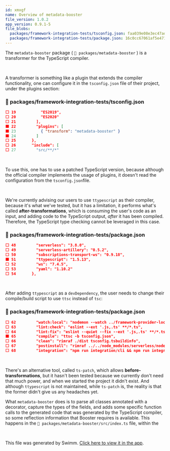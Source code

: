```yaml
---
id: xmxgf
name: Overview of metadata-booster
file_version: 1.0.2
app_version: 0.9.1-5
file_blobs:
  packages/framework-integration-tests/tsconfig.json: faa039e08e3ec47adff7179d8e0e3390513cb5ab
  packages/framework-integration-tests/package.json: 16c0cc67061af5e471284228c2d91899f01906ed
---
```


The `metadata-booster` package ( `📄 packages/metadata-booster` ) is a transformer for the TypeScript compiler.

<br/>

A transformer is something like a plugin that extends the compiler functionality, one can configure it in the `tsconfig.json` file of their project, under the plugins section:
<!-- NOTE-swimm-snippet: the lines below link your snippet to Swimm -->
### 📄 packages/framework-integration-tests/tsconfig.json
```json
⬜ 19           "ES2019",
⬜ 20           "ES2020"
⬜ 21         ],
🟩 22         "plugins": [
🟩 23           { "transform": "metadata-booster" }
🟩 24         ]
⬜ 25       },
⬜ 26       "include": [
⬜ 27         "src/**/*"
```

<br/>

To use this, one has to use a patched TypeScript version, because although the official compiler implements the usage of plugins, it doesn't read the configuration from the `tsconfig.json`file.

<br/>

We're currently advising our users to use `ttypescript` as their compiler, because it's what we've tested, but it has a limitation, it performs what's called **after-transformations**, which is consuming the user's code as an input, and adding code to the TypeScript output, _after_ it has been compiled. Therefore, the TypeScript type checking cannot be leveraged in this case.
<!-- NOTE-swimm-snippet: the lines below link your snippet to Swimm -->
### 📄 packages/framework-integration-tests/package.json
```json
⬜ 48         "serverless": "3.8.0",
⬜ 49         "serverless-artillery": "0.5.2",
⬜ 50         "subscriptions-transport-ws": "0.9.18",
🟩 51         "ttypescript": "1.5.13",
⬜ 52         "ws": "7.4.5",
⬜ 53         "yaml": "1.10.2"
⬜ 54       },
```

<br/>

After adding `ttypescript` as a `devDependency`, the user needs to change their compile/build script to use `ttsc` instead of `tsc`:
<!-- NOTE-swimm-snippet: the lines below link your snippet to Swimm -->
### 📄 packages/framework-integration-tests/package.json
```json
⬜ 62         "watch:local": "nodemon --watch ../framework-provider-local/dist --watch ../framework-provider-local-infrastructure --watch dist --exec \"../cli/bin/run start -e local\"",
⬜ 63         "lint:check": "eslint --ext '.js,.ts' **/*.ts",
⬜ 64         "lint:fix": "eslint --quiet --fix --ext '.js,.ts' **/*.ts",
🟩 65         "compile": "ttsc -b tsconfig.json",
⬜ 66         "clean": "rimraf ./dist tsconfig.tsbuildinfo",
⬜ 67         "postinstall": "rimraf ../../node_modules/serverless/node_modules/archiver && echo 'Deleted buggy \"archiver\" module from \"serveless\" dependencies to use the newer hoisted one'",
⬜ 68         "integration": "npm run integration/cli && npm run integration/local && npm run integration/aws && npm run integration/azure",
```

<br/>

There's an alternative tool, called `ts-patch`, which allows **before-transformations**, but it hasn't been tested because we currently don't need that much power, and when we started the project it didn't exist. And although `ttypescript` is not maintained, while `ts-patch` is, the reality is that the former didn't give us any headaches yet.

What `metadata-booster` does is to parse all classes annotated with a decorator, capture the types of the fields, and adds some specific function calls to the generated code that was generated by the TypeScript compiler, so some reflection information that Booster requires is available. This happens in the `📄 packages/metadata-booster/src/index.ts` file, within the




<br/>

This file was generated by Swimm. [Click here to view it in the app](https://app.swimm.io/repos/Z2l0aHViJTNBJTNBYm9vc3RlciUzQSUzQWJvb3N0ZXJjbG91ZA==/docs/xmxgf).